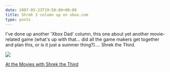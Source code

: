 ```yaml
---
date: 2007-05-23T19:50:00+00:00
title: Shrek 3 column up on xbox.com
type: posts
---
```

I've done up another 'Xbox Dad' column, this one about yet another movie-related game (what's up with that... did all the game makers get together and plan this, or is it just a summer thing?).... Shrek the Third.

[<img src="http://www.xbox.com/NR/rdonlyres/0C61D29C-9455-40BC-98CA-74AEB55A0B0C/0/ilmshrek304.jpg" border="0" />](https://www.xbox.com/en-US/community/personality/xboxdad/2007/0522-shrek3.htm)

<a title="http://www.xbox.com/en-US/community/personality/xboxdad/2007/0522-shrek3.htm" href="http://www.xbox.com/en-US/community/personality/xboxdad/2007/0522-shrek3.htm">At the Movies with Shrek the Third</a>
